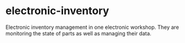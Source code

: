 # electronic-inventory
Electronic inventory management in one electronic workshop. They are monitoring the state of parts as well as managing their data.
